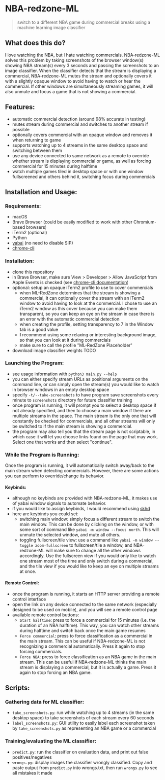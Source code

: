 # NBA-redzone-ML

> switch to a different NBA game during commercial breaks using a machine learning image classifier

## What does this do?

I love watching the NBA, but I hate watching commercials. NBA-redzone-ML solves this problem by taking screenshots of the
browser window(s) showing NBA stream(s) every 3 seconds and passing the screenshots to an image classifier. When the classifier
detects that the stream is displaying a commercial, NBA-redzone-ML mutes the stream and optionally covers it with a slightly
opaque window to avoid having to watch or hear the commercial. If other windows are simultaneously streaming games, it will
also unmute and focus a game that is not showing a commercial.

## Features:

- automatic commercial detection (around 98% accurate in testing)
- mutes stream during commercial and switches to another stream if possible
- optionally covers commercial with an opaque window and removes it when returning to game
- supports watching up to 4 streams in the same desktop space and switching between them
- use any device connected to same network as a remote to override whether stream is displaying commercial or game, as well as forcing
  commercial for 15 minutes during halftime
- watch multiple games tiled in desktop space or with one window fullscreened and others behind it, switching focus during commercials

## Installation and Usage:

### Requirements:

- macOS
- Brave Browser (could be easily modified to work with other Chromium-based browsers)
- iTerm2 (optional)
- Python
- [yabai](https://github.com/koekeishiya/yabai) (no need to disable SIP)
- [chrome-cli](https://github.com/prasmussen/chrome-cli) 

### Installation:

- clone this repository
- in Brave Browser, make sure View > Developer > Allow JavaScript from Apple Events is checked (see [chrome-cli documentation](https://github.com/prasmussen/chrome-cli?tab=readme-ov-file#javascript-execution-and-viewing-source))
- optional: setup an opaque iTerm2 profile to use to cover commercials
  - when ML-RedZone determines that the stream is showing a commercial, it can optionally cover the stream with an iTerm2 window to
    avoid having to look at the commercial. I chose to use an iTerm2 window as this cover because you can make them transparent, so you
    can keep an eye on the stream in case there is an error with the automatic commercial detection
  - when creating the profile, setting transparency to 7 in the Window tab is a good value
  - I recommend using some relaxing or interesting background image, so that you can look at it during commercials
  - make sure to call the profile "ML-RedZone Placeholder"
- download image classifier weights TODO

### Launching the Program:

- see usage information with `python3 main.py --help`
- you can either specify stream URLs as positional arguments on the command line, or can simply open the stream(s) you would like to
  watch in browser windows in an empty desktop space
- specify `-t/--take-screenshots` to have program save screenshots every minute to `screenshots` directory for future classifier training
- once program is running, it will prompt you to select a desktop space if not already specified, and then to choose a main window if
  there are multiple streams in the space. The main stream is the only one that will constantly be checked for commercials, and all
  other streams will only be switched to if the main stream is showing a commercial.
- the program may also tell you that the stream page is not scriptable, in which case it will let you choose links found on the page that
  may work. Select one that works and then select "continue".

### While the Program is Running:

Once the program is running, it will automatically switch away/back to the main stream when detecting commercials. However, there are some
actions you can perform to override/change its behavior.

#### Keybinds:

- although no keybinds are provided with NBA-redzone-ML, it makes use of yabai window signals to automate behavior.
- if you would like to assign keybinds, I would recommend using [skhd](https://github.com/koekeishiya/skhd) 
- here are keybinds you could set:
  - switching main window: simply focus a different stream to switch the main window. This can be done by clicking on the window, or with
    some sort of command like `yabai -m window --focus north`. This will unmute the selected window, and mute all others.
  - toggling fullscreen/tile view: use a command like `yabai -m window --toggle zoom-fullscreen` to fullscreen/tile a window, and
    NBA-redzone-ML will make sure to change all the other windows accordingly. Use the fullscreen view if you would only like to watch one
    stream most of the time and only switch during a commercial, and the tile view if you would like to keep an eye on multiple streams at once.

#### Remote Control:

- once the program is running, it starts an HTTP server providing a remote control interface
- open the link on any device connected to the same network (especially designed to be used on mobile), and you will see a remote control page
- available remote control buttons:
  - `Start halftime`: press to force a commercial for 15 minutes (i.e. the duration of an NBA halftime). This way, you can watch other streams
    during halftime and switch back once the main game resumes
  - `Force commercial`: press to force classification as a commercial in the main stream. This can be useful if NBA-redzone-ML is not
    recognizing a commercial automatically. Press it again to stop forcing commercials.
  - `Force NBA`: press to force classification as an NBA game in the main stream. This can be useful if NBA-redzone-ML thinks the main stream
    is displaying a commercial, but it is actually a game. Press it again to stop forcing an NBA game.

## Scripts:

### Gathering data for ML classifier:

- `take_screenshots.py`: run while watching up to 4 streams (in the same desktop space) to take screenshots of each stream every 60 seconds
- `label_screenshots.py`: GUI utility to easily label each screenshot taken by `take_screenshots.py` as representing an NBA game or a commercial

### Training/evaluating the ML classifier:

- `predict.py`: run the classifier on evaluation data, and print out false positives/negatives
- `wrongs.py`: display images the classifier wrongly classified. Copy and paste output from `predict.py` into wrongs.txt, then run `wrongs.py` to see all mistakes it made
